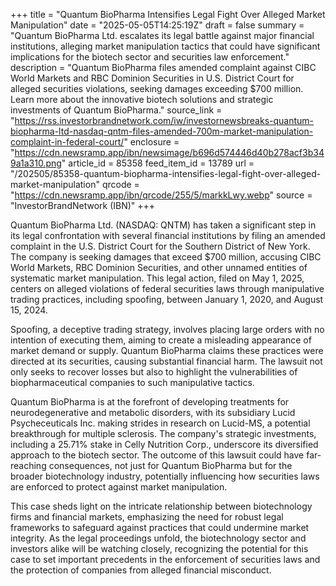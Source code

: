 +++
title = "Quantum BioPharma Intensifies Legal Fight Over Alleged Market Manipulation"
date = "2025-05-05T14:25:19Z"
draft = false
summary = "Quantum BioPharma Ltd. escalates its legal battle against major financial institutions, alleging market manipulation tactics that could have significant implications for the biotech sector and securities law enforcement."
description = "Quantum BioPharma files amended complaint against CIBC World Markets and RBC Dominion Securities in U.S. District Court for alleged securities violations, seeking damages exceeding $700 million. Learn more about the innovative biotech solutions and strategic investments of Quantum BioPharma."
source_link = "https://rss.investorbrandnetwork.com/iw/investornewsbreaks-quantum-biopharma-ltd-nasdaq-qntm-files-amended-700m-market-manipulation-complaint-in-federal-court/"
enclosure = "https://cdn.newsramp.app/ibn/newsimage/b696d574446d40b278acf3b349a1a310.png"
article_id = 85358
feed_item_id = 13789
url = "/202505/85358-quantum-biopharma-intensifies-legal-fight-over-alleged-market-manipulation"
qrcode = "https://cdn.newsramp.app/ibn/qrcode/255/5/markkLwy.webp"
source = "InvestorBrandNetwork (IBN)"
+++

<p>Quantum BioPharma Ltd. (NASDAQ: QNTM) has taken a significant step in its legal confrontation with several financial institutions by filing an amended complaint in the U.S. District Court for the Southern District of New York. The company is seeking damages that exceed $700 million, accusing CIBC World Markets, RBC Dominion Securities, and other unnamed entities of systematic market manipulation. This legal action, filed on May 1, 2025, centers on alleged violations of federal securities laws through manipulative trading practices, including spoofing, between January 1, 2020, and August 15, 2024.</p><p>Spoofing, a deceptive trading strategy, involves placing large orders with no intention of executing them, aiming to create a misleading appearance of market demand or supply. Quantum BioPharma claims these practices were directed at its securities, causing substantial financial harm. The lawsuit not only seeks to recover losses but also to highlight the vulnerabilities of biopharmaceutical companies to such manipulative tactics.</p><p>Quantum BioPharma is at the forefront of developing treatments for neurodegenerative and metabolic disorders, with its subsidiary Lucid Psycheceuticals Inc. making strides in research on Lucid-MS, a potential breakthrough for multiple sclerosis. The company's strategic investments, including a 25.71% stake in Celly Nutrition Corp., underscore its diversified approach to the biotech sector. The outcome of this lawsuit could have far-reaching consequences, not just for Quantum BioPharma but for the broader biotechnology industry, potentially influencing how securities laws are enforced to protect against market manipulation.</p><p>This case sheds light on the intricate relationship between biotechnology firms and financial markets, emphasizing the need for robust legal frameworks to safeguard against practices that could undermine market integrity. As the legal proceedings unfold, the biotechnology sector and investors alike will be watching closely, recognizing the potential for this case to set important precedents in the enforcement of securities laws and the protection of companies from alleged financial misconduct.</p>